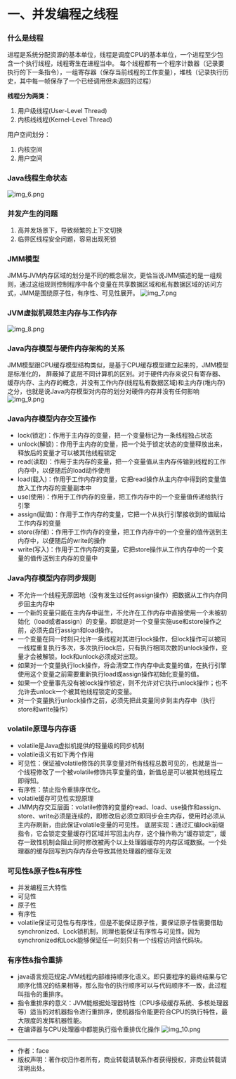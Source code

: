 # 一、并发编程之线程

### 什么是线程
进程是系统分配资源的基本单位，线程是调度CPU的基本单位，一个进程至少包含一个执行线程，线程寄生在进程当中。
每个线程都有一个程序计数器（记录要执行的下一条指令），一组寄存器（保存当前线程的工作变量），堆栈（记录执行历史，其中每一帧保存了一个已经调用但未返回的过程）

**线程分为两类：**

1. 用户级线程(User-Level Thread)
2. 内核线线程(Kernel-Level Thread)

用户空间划分：
1. 内核空间
2. 用户空间



### Java线程生命状态

![img_6.png](img/img_6.png)

### 并发产生的问题
1. 高并发场景下，导致频繁的上下文切换
2. 临界区线程安全问题，容易出现死锁



### JMM模型

JMM与JVM内存区域的划分是不同的概念层次，更恰当说JMM描述的是一组规则，通过这组规则控制程序中各个变量在共享数据区域和私有数据区域的访问方式，JMM是围绕原子性，有序性、可见性展开。
![img_7.png](img/img_7.png)



### JVM虚拟机规范主内存与工作内存

![img_8.png](img/img_8.png)



### Java内存模型与硬件内存架构的关系

JMM模型跟CPU缓存模型结构类似，是基于CPU缓存模型建立起来的，JMM模型是标准化的，
屏蔽掉了底层不同计算机的区别。对于硬件内存来说只有寄存器、缓存内存、主内存的概念，并没有工作内存(线程私有数据区域)和主内存(堆内存)之分，也就是说Java内存模型对内存的划分对硬件内存并没有任何影响
![img_9.png](img/img_9.png)



### Java内存模型内存交互操作

- lock(锁定)：作用于主内存的变量，把一个变量标记为一条线程独占状态
- unlock(解锁)：作用于主内存的变量，把一个处于锁定状态的变量释放出来，释放后的变量才可以被其他线程锁定
- read(读取)：作用于主内存的变量，把一个变量值从主内存传输到线程的工作内存中，以便随后的load动作使用
- load(载入)：作用于工作内存的变量，它把read操作从主内存中得到的变量值放入工作内存的变量副本中
- use(使用)：作用于工作内存的变量，把工作内存中的一个变量值传递给执行引擎
- assign(赋值)：作用于工作内存的变量，它把一个从执行引擎接收到的值赋给工作内存的变量
- store(存储)：作用于工作内存的变量，把工作内存中的一个变量的值传送到主内存中，以便随后的write的操作
- write(写入)：作用于工作内存的变量，它把store操作从工作内存中的一个变量的值传送到主内存的变量中



### Java内存模型内存同步规则

- 不允许一个线程无原因地（没有发生过任何assign操作）把数据从工作内存同步回主内存中
- 一个新的变量只能在主内存中诞生，不允许在工作内存中直接使用一个未被初始化（load或者assign）的变量。即就是对一个变量实施use和store操作之前，必须先自行assign和load操作。
- 一个变量在同一时刻只允许一条线程对其进行lock操作，但lock操作可以被同一线程重复执行多次，多次执行lock后，只有执行相同次数的unlock操作，变量才会被解锁。lock和unlock必须成对出现。
- 如果对一个变量执行lock操作，将会清空工作内存中此变量的值，在执行引擎使用这个变量之前需要重新执行load或assign操作初始化变量的值。
- 如果一个变量事先没有被lock操作锁定，则不允许对它执行unlock操作；也不允许去unlock一个被其他线程锁定的变量。
- 对一个变量执行unlock操作之前，必须先把此变量同步到主内存中（执行store和write操作）



### volatile原理与内存语

- volatile是Java虚拟机提供的轻量级的同步机制
- volatile语义有如下两个作用
- 可见性：保证被volatile修饰的共享变量对所有线程总数可见的，也就是当一个线程修改了一个被volatile修饰共享变量的值，新值总是可以被其他线程立即得知。
- 有序性：禁止指令重排序优化。
- volatile缓存可见性实现原理
- JMM内存交互层面：volatile修饰的变量的read、load、use操作和assign、store、write必须是连续的，即修改后必须立即同步会主内存，使用时必须从主内存刷新，由此保证volatile变量的可见性。
底层实现：通过汇编lock前缀指令，它会锁定变量缓存行区域并写回主内存，这个操作称为“缓存锁定”，缓存一致性机制会阻止同时修改被两个以上处理器缓存的内存区域数据。一个处理器的缓存回写到内存内存会导致其他处理器的缓存无效



### 可见性&原子性&有序性

- 并发编程三大特性
- 可见性
- 原子性
- 有序性
- volatile保证可见性与有序性，但是不能保证原子性，要保证原子性需要借助synchronized、Lock锁机制，同理也能保证有序性与可见性。因为synchronized和Lock能够保证任一时刻只有一个线程访问该代码块。



### 有序性&指令重排

- java语言规范规定JVM线程内部维持顺序化语义。即只要程序的最终结果与它顺序化情况的结果相等，那么指令的执行顺序可以与代码顺序不一致，此过程叫指令的重排序。
- 指令重排序的意义：JVM能根据处理器特性（CPU多级缓存系统、多核处理器等）适当的对机器指令进行重排序，使机器指令能更符合CPU的执行特性，最大限度的发挥机器性能。
- 在编译器与CPU处理器中都能执行指令重排优化操作
![img_10.png](img/img_10.png)

---
- 作者：face
- 版权声明：著作权归作者所有，商业转载请联系作者获得授权，非商业转载请注明出处。
